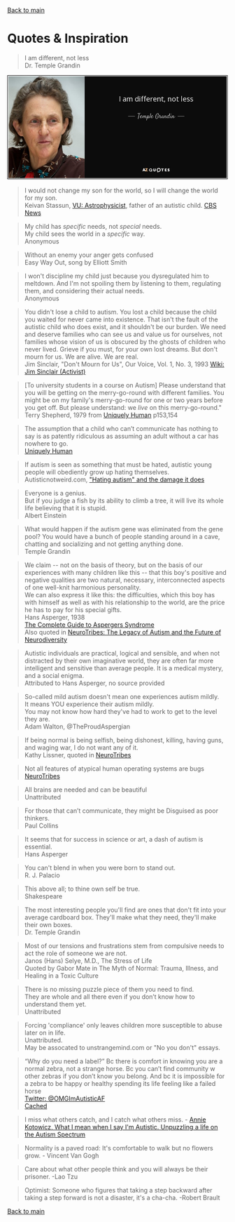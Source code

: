 [Back to main](README.md)

# Quotes & Inspiration

> I am different, not less  
> Dr. Temple Grandin

![I am different not less, Temple Grandin](Images/grandin%20i%20am%20different%20not%20less.jpg)

> I would not change my son for the world, so I will change the world for my son.  
> Keivan Stassun, [VU: Astrophysicist](https://news.vanderbilt.edu/experts/expertprofile/?expert_username=keivan.stassun), father of an autistic child. [CBS News](https://www.cbsnews.com/news/autism-employment-60-minutes-2020-10-04/)

> My child has _specific_ needs, not _special_ needs.   
> My child sees the world in a _specific_ way.   
> Anonymous

> Without an enemy your anger gets confused  
> Easy Way Out, song by Elliott Smith

> I won't discipline my child just because you dysregulated him to meltdown. And I'm not spoiling them by listening to them, regulating them, and considering their actual needs.   
> Anonymous

> You didn't lose a child to autism. You lost a child because the child you waited for never came into existence. That isn't the fault of the autistic child who does exist, and it shouldn't be our burden. We need and deserve families who can see us and value us for ourselves, not families whose vision of us is obscured by the ghosts of children who never lived. Grieve if you must, for your own lost dreams. But don't mourn for us. We are alive. We are real.   
> Jim Sinclair, "Don't Mourn for Us", Our Voice, Vol. 1, No. 3, 1993 [Wiki: Jim Sinclair (Activist)](https://en.wikipedia.org/wiki/Jim_Sinclair_(activist))

> [To university students in a course on Autism]
> Please understand that you will be getting on the merry-go-round with different families. You might be on my family's merry-go-round for one or two years before you get off. But please understand: we _live_ on this merry-go-round."
> Terry Shepherd, 1979 from [Uniquely Human](https://www.goodreads.com/en/book/show/23492643) p153,154

> The assumption that a child who can’t communicate has nothing to say is as patently ridiculous as assuming an adult without a car has nowhere to go.  
> [Uniquely Human](https://www.goodreads.com/en/book/show/23492643)

> If autism is seen as something that must be hated, autistic young people will obediently grow up hating themselves.  
> Autisticnotweird.com, ["Hating autism" and the damage it does](http://autisticnotweird.com/hating-autism/)

> Everyone is a genius.  
> But if you judge a fish by its ability to climb a tree, it will live its whole life believing that it is stupid.  
> Albert Einstein

> What would happen if the autism gene was eliminated from the gene pool? You would have a bunch of people standing around in a cave, chatting and socializing and not getting anything done.  
> Temple Grandin  

> We claim -- not on the basis of theory, but on the basis of our experiences with many children like this -- that this boy's positive and negative qualities are two natural, necessary, interconnected aspects of one well-knit harmonious personality.  
> We can also express it like this: the difficulties, which this boy has with himself as well as with his relationship to the world, are the price he has to pay for his special gifts.  
> Hans Asperger, 1938  
> [The Complete Guide to Aspergers Syndrome](https://www.goodreads.com/author/quotes/4969670.Tony_Attwood)  
> Also quoted in [NeuroTribes: The Legacy of Autism and the Future of Neurodiversity](https://www.amazon.ca/Neurotribes-Legacy-Autism-Future-Neurodiversity/dp/0399185615)

> Autistic individuals are practical, logical and sensible, and when not distracted by their own imaginative world, they are often far more intelligent and sensitive than average people. It is a medical mystery, and a social enigma.  
> Attributed to Hans Asperger, no source provided    

> So-called mild autism doesn't mean one experiences autism mildly.  
> It means YOU experience their autism mildly.  
> You may not know how hard they've had to work to get to the level they are.  
> Adam Walton, @TheProudAspergian  

> If being normal is being selfish, being dishonest, killing, having guns, and waging war, I do not want any of it.  
> Kathy Lissner, quoted in [NeuroTribes](https://www.amazon.ca/Neurotribes-Legacy-Autism-Future-Neurodiversity/dp/0399185615)  

> Not all features of atypical human operating systems are bugs  
> [NeuroTribes](https://www.amazon.ca/Neurotribes-Legacy-Autism-Future-Neurodiversity/dp/0399185615)

> All brains are needed and can be beautiful  
> Unattributed

> For those that can’t communicate, they might be Disguised as poor thinkers.  
> Paul Collins

> It seems that for success in science or art, a dash of autism is essential.  
> Hans Asperger  

> You can't blend in when you were born to stand out.  
> R. J. Palacio  

> This above all; to thine own self be true.  
> Shakespeare  

> The most interesting people you'll find are ones that don't fit into your average cardboard box. They'll make what they need, they'll make their own boxes.  
> Dr. Temple Grandin  

> Most of our tensions and frustrations stem from compulsive needs to act the role of someone we are not.  
> Janos (Hans) Selye, M.D., The Stress of Life  
> Quoted by Gabor Mate in The Myth of Normal: Trauma, Illness, and Healing in a Toxic Culture  

> There is no missing puzzle piece of them you need to find.  
> They are whole and all there even if you don’t know how to understand them yet.  
> Unattributed  

> Forcing 'compliance' only leaves children more susceptible to abuse later on in life.  
> Unattributed.  
> May be assocated to unstrangemind.com or "No you don't" essays.  

> “Why do you need a label?” Bc there is comfort in knowing you are a normal zebra, not a strange horse. Bc you can’t find community w other zebras if you don’t know you belong. And bc it is impossible for a zebra to be happy or healthy spending its life feeling like a failed horse  
> [Twitter: @OMGImAutisticAF](https://twitter.com/OMGImAutisticAF/status/1564311584767463425?s=20)  
> [Cached](./Images/a%20normal%20zebra%20not%20a%20strange%20horse.jpg)

> I miss what others catch, and I catch what others miss. - [Annie Kotowicz, What I mean when I say I'm Autistic. Unpuzzling a life on the Autism Spectrum](https://www.amazon.ca/What-Mean-When-Say-Autistic/dp/B0BJYSTPW2)

> Normality is a paved road: It's comfortable to walk but no flowers grow. - Vincent Van Gogh

> Care about what other people think and you will always be their prisoner. -Lao Tzu

> Optimist: Someone who figures that taking a step backward after taking a step forward is not a disaster, it's a cha-cha. -Robert Brault

[Back to main](README.md)